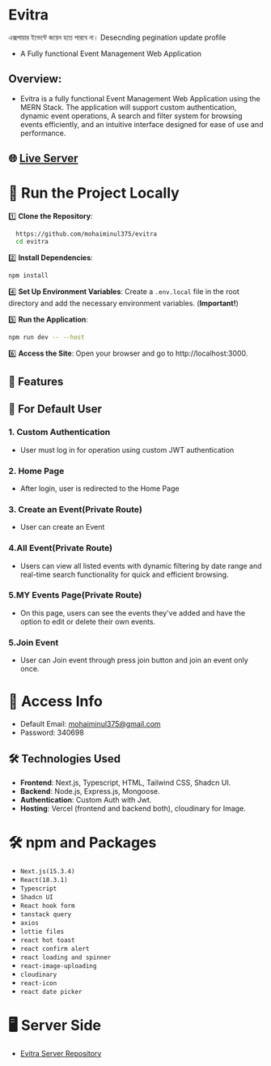 # Evitra
এক্সপায়ার ইভেন্টে জয়েন হতে পারবে না।
Desecnding pegination update profile
- A Fully functional Event Management Web Application

## Overview:

- Evitra is a fully functional Event Management Web Application using the MERN Stack. The application will support custom authentication, dynamic event operations, A search and filter system for browsing events efficiently, and an intuitive interface designed for ease of use and performance.

## 🌐 [Live Server](https://evitra-client.vercel.app/)

# 🔧 Run the Project Locally

1️⃣ **Clone the Repository**:

```sh
  https://github.com/mohaiminul375/evitra
  cd evitra
```

2️⃣ **Install Dependencies**:

```sh
npm install
```

4️⃣ **Set Up Environment Variables**: Create a `.env.local` file in the root directory and add the necessary environment variables. (**Important!**)

5️⃣ **Run the Application**:

```sh
npm run dev -- --host
```

6️⃣ **Access the Site**: Open your browser and go to http://localhost:3000.

## 🚀 Features

## 👤 For Default User

### 1. Custom Authentication

- User must log in for operation using custom JWT authentication

### 2. Home Page

- After login, user is redirected to the Home Page

### 3. Create an Event(Private Route)

- User can create an Event

### 4.All Event(Private Route)

- Users can view all listed events with dynamic filtering by date range and real-time search functionality for quick and efficient browsing.

### 5.MY Events Page(Private Route)

- On this page, users can see the events they've added and have the option to edit or delete their own events.

### 5.Join Event

- User can Join event through press join button and join an event only once.

<!-- ### 6.Update Profile

- User can update their profile only name and image -->

# 🔐 Access Info

- Default Email: mohaiminul375@gmail.com
- Password: 340698

## 🛠️ Technologies Used

- **Frontend**: Next.js, Typescript, HTML, Tailwind CSS, Shadcn UI.
- **Backend**: Node.js, Express.js, Mongoose.
- **Authentication**: Custom Auth with Jwt.
- **Hosting**: Vercel (frontend and backend both), cloudinary for Image.

# 🛠️ npm and Packages

- `Next.js(15.3.4)`
- `React(18.3.1)`
- `Typescript`
- `Shadcn UI`
- `React hook form`
- `tanstack query`
- `axios`
- `lottie files`
- `react hot toast`
- `react confirm alert`
- `react loading and spinner`
- `react-image-uploading`
- `cloudinary`
- `react-icon`
- `react date picker`

# 🖥️ Server Side

- [Evitra Server Repository](https://github.com/mohaiminul375/evitra-server)
